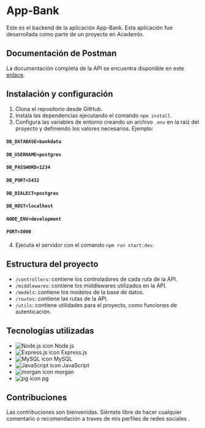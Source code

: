 # App-Bank

Este es el backend de la aplicación App-Bank. Esta aplicación fue desarrollada como parte de un proyecto en Academlo.

## Documentación de Postman

La documentación completa de la API se encuentra disponible en este [enlace](https://documenter.getpostman.com/view/26338219/2s93XsX5jF).

## Instalación y configuración

1. Clona el repositorio desde GitHub.
2. Instala las dependencias ejecutando el comando `npm install`.
3. Configura las variables de entorno creando un archivo `.env` en la raíz del proyecto y definiendo los valores necesarios. Ejemplo:

#### `DB_DATABASE=bankdata`
#### `DB_USERNAME=postgres`
#### `DB_PASSWORD=1234`
#### `DB_PORT=5432`
#### `DB_DIALECT=postgres`
#### `DB_HOST=localhost`

#### `NODE_ENV=development`

#### `PORT=3000`

4. Ejecuta el servidor con el comando `npm run start:dev`.

## Estructura del proyecto

- `/controllers`: contiene los controladores de cada ruta de la API.
- `/middlewares`: contiene los middlewares utilizados en la API.
- `/models`: contiene los modelos de la base de datos.
- `/routes`: contiene las rutas de la API.
- `/utils`: contiene utilidades para el proyecto, como funciones de autenticación.

## Tecnologías utilizadas

- ![Node.js icon](https://img.icons8.com/color/48/000000/nodejs.png) Node.js
- ![Express.js icon](https://img.icons8.com/color/48/000000/express.png) Express.js
- ![MySQL icon](https://img.icons8.com/color/48/000000/mysql.png) MySQL
- ![JavaScript icon](https://img.icons8.com/color/48/000000/javascript.png) JavaScript
- ![morgan icon](https://img.icons8.com/color/48/000000/console.png) morgan
- ![pg icon](https://img.icons8.com/color/48/000000/postgreesql.png) pg


## Contribuciones

Las contribuciones son bienvenidas. Siéntete libre de hacer cualquier comentario o recomendación a traves de mis perfiles de redes sociales .
